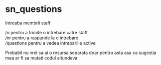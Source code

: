 # sn_questions
Intreaba membrii staff

/n <intrebare> pentru a trimite o intrebare catre staff<br>
/nr <id> <raspuns> pentru a raspunde la o intrebare<br>
/questions pentru a vedea intrebariile active

Probabil nu vrei sa ai o resursa separata doar pentru asta asa ca sugestia mea ar fi sa mutati codul altundeva
